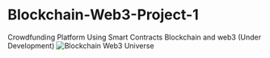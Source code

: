 # Blockchain-Web3-Project-1
Crowdfunding Platform Using Smart Contracts Blockchain and web3 (Under Development)
![Blockchain   Web3 Universe](https://user-images.githubusercontent.com/15009097/170924380-4185239c-1bfa-4629-b4b0-c8c7d69a95a4.jpg)
